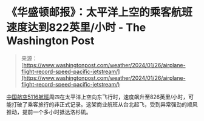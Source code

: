<!--yml

类别: 未分类

日期: 2024-05-27 15:20:02

-->

# 《华盛顿邮报》：太平洋上空的乘客航班速度达到822英里/小时 - The Washington Post

> 来源：[https://www.washingtonpost.com/weather/2024/01/26/airplane-flight-record-speed-pacific-jetstream/](https://www.washingtonpost.com/weather/2024/01/26/airplane-flight-record-speed-pacific-jetstream/)

[中国航空5116航班](https://www.flightaware.com/live/flight/CAL5116/history/20231109/1745Z/RCTP)周四在太平洋上空向东飞行时，速度飙升至826英里/小时，可能打破了乘客旅行的非正式记录。这架商业航班从台北起飞，受到异常强劲的顺风推动，提前一个多小时抵达洛杉矶。
